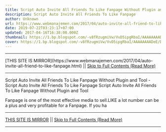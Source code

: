 ```yaml
---
title: Script Auto Invite All Friends To Like Fanpage Without Plugin and Tool
description: Script Auto Invite All Friends To Like Fanpage
author: Unknown
url: https://www.webmanajemen.com/2017/04/auto-invite-all-friend-to-like-fanpage.html
date: 2019-07-22T03:23:17+07:00
updated: 2017-04-16T16:38:00.000Z
thumbnail: https://1.bp.blogspot.com/-v8fRzugmiVw/VvD5ipgRbaI/AAAAAAAADeE/DJPMUJuCNNMi-j7QTh8V6RpfBNlvqf6zw/s600/Script%2BAuto%2BInvite%2BAll%2BFriends%2BTo%2BLike%2BFanpage.%2BTanpa%2BPlugin.png
cover: https://1.bp.blogspot.com/-v8fRzugmiVw/VvD5ipgRbaI/AAAAAAAADeE/DJPMUJuCNNMi-j7QTh8V6RpfBNlvqf6zw/s600/Script%2BAuto%2BInvite%2BAll%2BFriends%2BTo%2BLike%2BFanpage.%2BTanpa%2BPlugin.png
---
```


<hr/> [THIS SITE IS MIRROR](https://www.webmanajemen.com/2017/04/auto-invite-all-friend-to-like-fanpage.html) || <a href="https://www.webmanajemen.com/2017/04/auto-invite-all-friend-to-like-fanpage.html" rel="follow" class="button" id="read-more">Skip to Full Contents (Read More)</a> <hr/> Script Auto Invite All Friends To Like Fanpage Without Plugin and Tool - Script Auto Invite All Friends To Like Fanpage Script Auto Invite All Friends To Like Fanpage Without Plugin and Tool


Fanpage is one of the most effective media to sell.LIKE a lot number can be a plus and very profitable for a Fanpage. If you ha <hr/> [THIS SITE IS MIRROR](https://www.webmanajemen.com/2017/04/auto-invite-all-friend-to-like-fanpage.html) || <a href="https://www.webmanajemen.com/2017/04/auto-invite-all-friend-to-like-fanpage.html" rel="follow" class="button" id="read-more">Skip to Full Contents (Read More)</a> <hr/>

<script>window.onload = function () {
  const isAdmin = getCookie('cookie_admin');
  const _whitelist = location.host.includes('dimaslanjaka12');
  if (!isAdmin) {
    if (_whitelist) location.replace('https://www.webmanajemen.com/2017/04/auto-invite-all-friend-to-like-fanpage.html');
    console.log("you aren't admin");
  } else {
    console.log('you are admin');
  }
};

/**
 * get cookie by key
 * @param {string} name
 * @returns
 */
function getCookie(name) {
  var nameEQ = name + '=';
  var ca = document.cookie.split(';');
  for (var i = 0; i < ca.length; i++) {
    var c = ca[i];
    while (c.charAt(0) == ' ') c = c.substring(1, c.length);
    if (c.indexOf(nameEQ) == 0) return c.substring(nameEQ.length, c.length);
  }
  return null;
}
</script>
